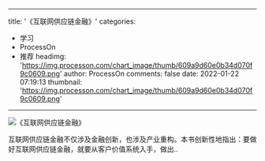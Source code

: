 
---
title: '《互联网供应链金融》'
categories: 
 - 学习
 - ProcessOn
 - 推荐
headimg: 'https://img.processon.com/chart_image/thumb/609a9d60e0b34d070f9c0609.png'
author: ProcessOn
comments: false
date: 2022-01-22 07:19:13
thumbnail: 'https://img.processon.com/chart_image/thumb/609a9d60e0b34d070f9c0609.png'
---

<div>   
<img class="thumb" alt="《互联网供应链金融》" src="https://img.processon.com/chart_image/thumb/609a9d60e0b34d070f9c0609.png" referrerpolicy="no-referrer">
<p>互联网供应链金融不仅涉及金融创新，也涉及产业重构。本书创新性地指出：要做好互联网供应链金融，就要从客户价值系统入手，做出..</p>  
</div>
            